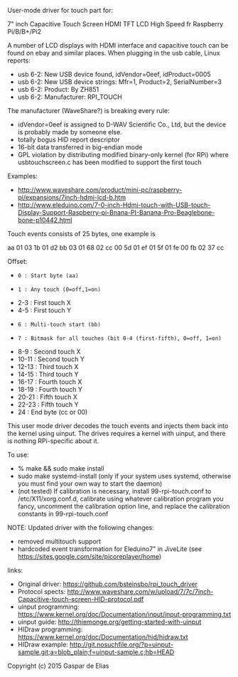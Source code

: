 User-mode driver for touch part for:

7" inch Capacitive Touch Screen HDMI TFT LCD High Speed fr Raspberry Pi/B/B+/Pi2

A number of LCD displays with HDMI interface and capacitive touch
can be found on ebay and similar places.  When plugging in the usb cable,
Linux reports:

- usb 6-2: New USB device found, idVendor=0eef, idProduct=0005
- usb 6-2: New USB device strings: Mfr=1, Product=2, SerialNumber=3
- usb 6-2: Product: By ZH851
- usb 6-2: Manufacturer: RPI_TOUCH

The manufacturer (WaveShare?) is breaking every rule:
  - idVendor=0eef is assigned to D-WAV Scientific Co., Ltd, but the device is
    probably made by someone else.
  - totally bogus HID report descriptor
  - 16-bit data transferred in big-endian mode
  - GPL violation by distributing modified binary-only kernel (for RPi) where
    usbtouchscreen.c has been modified to support the first touch

Examples: 
 - http://www.waveshare.com/product/mini-pc/raspberry-pi/expansions/7inch-hdmi-lcd-b.htm
 - http://www.eleduino.com/7-0-inch-Hdmi-touch-with-USB-touch-Display-Support-Raspberry-pi-Bnana-PI-Banana-Pro-Beaglebone-bone-p10442.html

Touch events consists of 25 bytes, one example is

aa 01 03 1b 01 d2 bb 03 01 68 02 cc 00 5d 01 ef 01 5f 01 fe 00 fb 02 37 cc

Offset:
-     0 : Start byte (aa)
-     1 : Any touch (0=off,1=on)
-   2-3 : First touch X
-   4-5 : First touch Y
-     6 : Multi-touch start (bb)
-     7 : Bitmask for all touches (bit 0-4 (first-fifth), 0=off, 1=on)
-   8-9 : Second touch X
- 10-11 : Second touch Y
- 12-13 : Third touch X
- 14-15 : Third touch Y
- 16-17 : Fourth touch X
- 18-19 : Fourth touch Y
- 20-21 : Fifth touch X
- 22-23 : Fifth touch Y
-    24 : End byte (cc or 00)

This user mode driver decodes the touch events and injects them back into the
kernel using uinput.  The drives requires a kernel with uinput, and there is
nothing RPi-specific about it.

To use:
* % make && sudo make install
* sudo make systemd-install (only if your system uses systemd, otherwise you must find your own way to start the daemon)
* (not tested) If calibration is necessary, install 99-rpi-touch.conf to /etc/X11/xorg.conf.d,
calibrate using whatever calibration program you fancy, uncomment the calibration option line, and replace the calibration constants in 99-rpi-touch.conf

NOTE: Updated driver with the following changes:
* removed multitouch support
* hardcoded event transformation for Eleduino7" in JiveLite (see https://sites.google.com/site/picoreplayer/home)

links:
* Original driver: https://github.com/bsteinsbo/rpi_touch_driver
* Protocol spects: http://www.waveshare.com/w/upload/7/7c/7inch-Capacitive-touch-screen-HID-protocol.pdf
* uinput programming: https://www.kernel.org/doc/Documentation/input/input-programming.txt
* uinput guide: http://thiemonge.org/getting-started-with-uinput
* HIDraw programming: https://www.kernel.org/doc/Documentation/hid/hidraw.txt
* HIDraw example: http://git.nosuchfile.org/?p=uinput-sample.git;a=blob_plain;f=uinput-sample.c;hb=HEAD


Copyright (c) 2015 Gaspar de Elias

